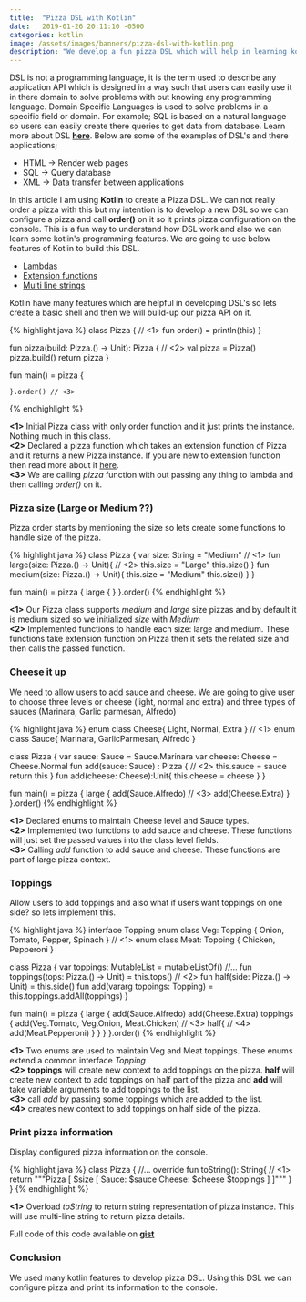 ```yaml
---
title:  "Pizza DSL with Kotlin"
date:   2019-01-26 20:11:10 -0500
categories: kotlin
image: /assets/images/banners/pizza-dsl-with-kotlin.png
description: "We develop a fun pizza DSL which will help in learning kotlin features and DSL."
---
```


DSL is not a programming language, it is the term used to describe any application API which is designed in a way such that users can easily use it in there domain to solve problems with out knowing any programming language. Domain Specific Languages is used to solve problems in a specific field or domain. For example; SQL is based on a natural language so users can easily create there queries to get data from database. Learn more about DSL **[here]({{site.baseurl}}/domain-specific-language)**. Below are some of the examples of DSL's and there applications;

* HTML -> Render web pages
* SQL -> Query database
* XML -> Data transfer between applications

In this article I am using **Kotlin** to create a Pizza DSL. We can not really order a pizza with this but my intention is to develop a new DSL so we can configure a pizza and call **order()** on it so it prints pizza configuration on the console. This is a fun way to understand how DSL work and also we can learn some kotlin's programming features. We are going to use below features of Kotlin to build this DSL.

* [Lambdas](https://kotlinlang.org/docs/reference/lambdas.html#lambda-expressions-and-anonymous-functions)
* [Extension functions](https://kotlinlang.org/docs/reference/extensions.html)
* [Multi line strings](https://kotlinlang.org/docs/reference/coding-conventions.html#using-strings)

Kotlin have many features which are helpful in developing DSL's so lets create a basic shell and then we will build-up our pizza API on it.

{% highlight java %}
class Pizza { // <1>
    fun order() = println(this)
}

fun pizza(build: Pizza.() -> Unit): Pizza { // <2>
    val pizza = Pizza()
    pizza.build()
    return pizza
}

fun main() =
    pizza {

    }.order() // <3>
{% endhighlight %}

**<1>** Initial Pizza class with only order function and it just prints the instance. Nothing much in this class.  
**<2>** Declared a pizza function which takes an extension function of Pizza and it returns a new Pizza instance. If you are new to extension function then read more about it [here]({{site.baseurl}}/understanding-kotlin-extension-functions).  
**<3>** We are calling *pizza* function with out passing any thing to lambda and then calling *order()* on it.  

### Pizza size (Large or Medium ??)

Pizza order starts by mentioning the size so lets create some functions to handle size of the pizza.

{% highlight java %}
class Pizza {
    var size: String = "Medium" // <1>
    fun large(size: Pizza.() -> Unit){ // <2>
        this.size = "Large"
        this.size()
    }
    fun medium(size: Pizza.() -> Unit){
        this.size = "Medium"
        this.size()
    }
}

fun main() =
    pizza {
        large {
        }
    }.order()
{% endhighlight %}

**<1>** Our Pizza class supports *medium* and *large* size pizzas and by default it is medium sized so we initialized *size* with *Medium*  
**<2>** Implemented functions to handle each size: large and medium. These functions take extension function on Pizza then it sets the related size and then calls the passed function.  

### Cheese it up

We need to allow users to add sauce and cheese. We are going to give user to choose three levels or cheese (light, normal and extra) and three types of sauces (Marinara, Garlic parmesan, Alfredo)

{% highlight java %}
enum class Cheese{ Light, Normal, Extra } // <1>
enum class Sauce{ Marinara, GarlicParmesan, Alfredo }

class Pizza {
    var sauce: Sauce = Sauce.Marinara
    var cheese: Cheese = Cheese.Normal
    fun add(sauce: Sauce) : Pizza { // <2>
        this.sauce = sauce
        return this
    }
    fun add(cheese: Cheese):Unit{
        this.cheese = cheese
    }
}

fun main() =
    pizza {
        large {
            add(Sauce.Alfredo) // <3>
            add(Cheese.Extra)
        }
    }.order()
{% endhighlight %}

**<1>** Declared enums to maintain Cheese level and Sauce types.  
**<2>** Implemented two functions to add sauce and cheese. These functions will just set the passed values into the class level fields.  
**<3>** Calling *add* function to add sauce and cheese. These functions are part of large pizza context.  

### Toppings

Allow users to add toppings and also what if users want toppings on one side? so lets implement this.

{% highlight java %}
interface Topping
enum class Veg: Topping { Onion, Tomato, Pepper, Spinach } // <1>
enum class Meat: Topping { Chicken, Pepperoni }

class Pizza {
    var toppings: MutableList<Topping> = mutableListOf()
    //...
    fun toppings(tops: Pizza.() -> Unit) = this.tops() // <2>
    fun half(side: Pizza.() -> Unit) = this.side()
    fun add(vararg toppings: Topping) = this.toppings.addAll(toppings)
}

fun main() =
    pizza {
        large {
            add(Sauce.Alfredo)
            add(Cheese.Extra)
            toppings {
                add(Veg.Tomato, Veg.Onion, Meat.Chicken) // <3>
                half{ // <4>
                    add(Meat.Pepperoni)
                }
            }
        }
    }.order()
{% endhighlight %}

**<1>** Two enums are used to maintain Veg and Meat toppings. These enums extend a common interface *Topping*  
**<2>** **toppings** will create new context to add toppings on the pizza. **half** will create new context to add toppings on half part of the pizza and **add** will take variable arguments to add toppings to the list.  
**<3>** call *add* by passing some toppings which are added to the list.  
**<4>** creates new context to add toppings on half side of the pizza.  

### Print pizza information

Display configured pizza information on the console.

{% highlight java %}
class Pizza {
    //...
    override fun toString(): String{ // <1>
        return """Pizza [
    $size [
        Sauce: $sauce Cheese: $cheese
        $toppings
    ]
]"""
    }
}
{% endhighlight %}

**<1>** Overload *toString* to return string representation of pizza instance. This will use multi-line string to return pizza details.  

Full code of this code available on **[gist](https://gist.github.com/kpradeep12/2c3af25e210f96c5e54ac060129f6797)**

### Conclusion

We used many kotlin features to develop pizza DSL. Using this DSL we can configure pizza and print its information to the console.